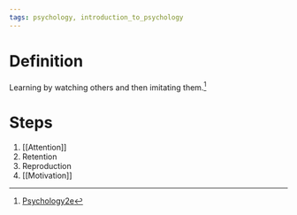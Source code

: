 ```yaml
---
tags: psychology, introduction_to_psychology
---
```


# Definition

Learning by watching others and then imitating them.[^1]

# Steps
1) [[Attention]]
2) Retention
3) Reproduction
4) [[Motivation]]

[^1]: [Psychology2e](zotero://open-pdf/library/items/SSTBV7L5?page=215)